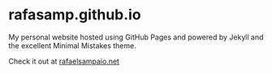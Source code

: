 # rafasamp.github.io

My personal website hosted using GitHub Pages and powered by Jekyll and the excellent Minimal Mistakes theme.

Check it out at [rafaelsampaio.net](https://www.rafaelsampaio.net)
